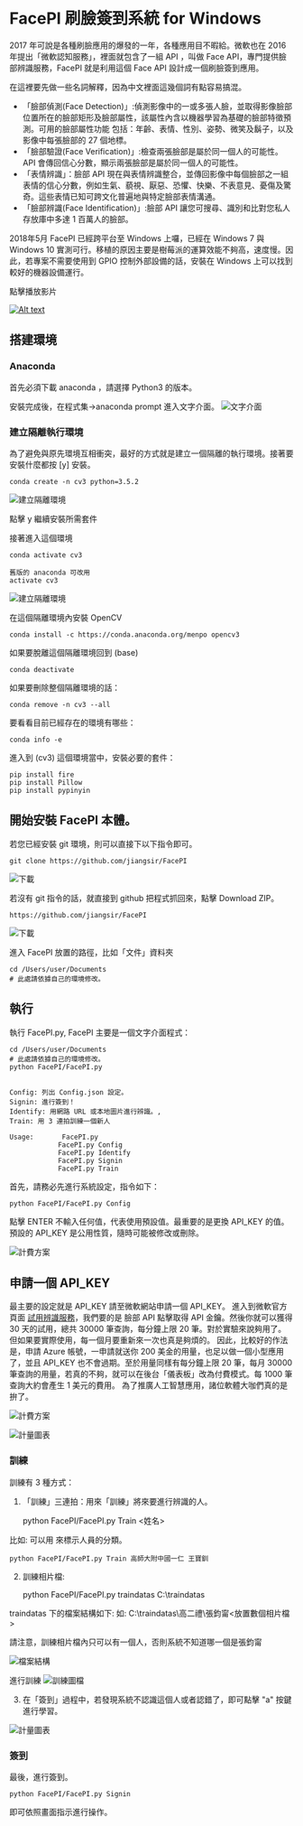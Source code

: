 FacePI 刷臉簽到系統 for Windows
====================

2017 年可說是各種刷臉應用的爆發的一年，各種應用目不暇給。微軟也在 2016 年提出「微軟認知服務」，裡面就包含了一組 API ，叫做 Face API，專門提供臉部辨識服務，FacePI 就是利用這個 Face API 設計成一個刷臉簽到應用。

在這裡要先做一些名詞解釋，因為中文裡面這幾個詞有點容易搞混。
* 「臉部偵測(Face Detection)」:偵測影像中的一或多張人臉，並取得影像臉部位置所在的臉部矩形及臉部屬性，該屬性內含以機器學習為基礎的臉部特徵預測。可用的臉部屬性功能 包括：年齡、表情、性別、姿勢、微笑及鬍子，以及影像中每張臉部的 27 個地標。
* 「臉部驗證(Face Verification)」:檢查兩張臉部是屬於同一個人的可能性。API 會傳回信心分數，顯示兩張臉部是屬於同一個人的可能性。
* 「表情辨識」：臉部 API 現在與表情辨識整合，並傳回影像中每個臉部之一組表情的信心分數，例如生氣、藐視、厭惡、恐懼、快樂、不表意見、憂傷及驚奇。這些表情已知可跨文化普遍地與特定臉部表情溝通。
* 「臉部辨識(Face Identification)」:臉部 API 讓您可搜尋、識別和比對您私人存放庫中多達 1 百萬人的臉部。

2018年5月 FacePI 已經跨平台至 Windows 上囉，已經在 Windows 7 與 Windows 10 實測可行。移植的原因主要是樹莓派的運算效能不夠高，速度慢。因此，若專案不需要使用到 GPIO 控制外部設備的話，安裝在 Windows 上可以找到較好的機器設備運行。

點擊播放影片

[![Alt text](https://i.ytimg.com/vi/ORVNkod06pU/hqdefault.jpg)](https://youtu.be/ORVNkod06pU)


## 搭建環境

### Anaconda
首先必須下載 anaconda ，請選擇 Python3 的版本。

安裝完成後，在程式集->anaconda prompt 進入文字介面。
![文字介面](data/prompt.PNG)

### 建立隔離執行環境
為了避免與原先環境互相衝突，最好的方式就是建立一個隔離的執行環境。接著要安裝什麼都按 [y] 安裝。
    
    conda create -n cv3 python=3.5.2

![建立隔離環境](data/createCV3.PNG)

點擊 y 繼續安裝所需套件

接著進入這個環境

    conda activate cv3
    
    舊版的 anaconda 可改用
    activate cv3

![建立隔離環境](data/cv3.PNG)

在這個隔離環境內安裝 OpenCV

    conda install -c https://conda.anaconda.org/menpo opencv3

如果要脫離這個隔離環境回到 (base)

    conda deactivate

如果要刪除整個隔離環境的話：

    conda remove -n cv3 --all

要看看目前已經存在的環境有哪些：

    conda info -e

進入到 (cv3) 這個環境當中，安裝必要的套件：

    pip install fire 
    pip install Pillow 
    pip install pypinyin

## 開始安裝 FacePI 本體。

若您已經安裝 git 環境，則可以直接下以下指令即可。

    git clone https://github.com/jiangsir/FacePI

![下載](data/gitclone.PNG)


若沒有 git 指令的話，就直接到 github 把程式抓回來，點擊 Download ZIP。

    https://github.com/jiangsir/FacePI

![下載](data/download.PNG)

進入 FacePI 放置的路徑，比如「文件」資料夾

    cd /Users/user/Documents
    # 此處請依據自己的環境修改。 
    


## 執行
執行 FacePI.py, FacePI 主要是一個文字介面程式：


    cd /Users/user/Documents
    # 此處請依據自己的環境修改。 
    python FacePI/FacePI.py


    Config: 列出 Config.json 設定。
    Signin: 進行簽到！
    Identify: 用網路 URL 或本地圖片進行辨識。,
    Train: 用 3 連拍訓練一個新人

    Usage:       FacePI.py 
                FacePI.py Config
                FacePI.py Identify
                FacePI.py Signin
                FacePI.py Train


首先，請務必先進行系統設定，指令如下：

    python FacePI/FacePI.py Config

點擊 ENTER 不輸入任何值，代表使用預設值。最重要的是更換 API_KEY 的值。預設的 API_KEY 是公用性質，隨時可能被修改或刪除。

![計費方案](data/config.PNG)


## 申請一個 API_KEY

最主要的設定就是 API_KEY 請至微軟網站申請一個 API_KEY。
進入到微軟官方頁面 [試用辨識服務](https://azure.microsoft.com/zh-tw/try/cognitive-services/?api=face-api)，我們要的是 臉部 API 點擊取得 API 金鑰。然後你就可以獲得 30 天的試用，總共 30000 筆查詢，每分鐘上限 20 筆。對於實驗來說夠用了。但如果要實際使用，每一個月要重新來一次也真是夠煩的。
因此，比較好的作法是，申請 Azure 帳號，一申請就送你 200 美金的用量，也足以做一個小型應用了，並且 API_KEY 也不會過期。至於用量同樣有每分鐘上限 20 筆，每月 30000 筆查詢的用量，若真的不夠，就可以在後台「儀表板」改為付費模式。每 1000 筆查詢大約會產生 1 美元的費用。
為了推廣人工智慧應用，諸位軟體大咖們真的是拚了。

![計費方案](data/F0S0.png)


![計量圖表](data/jiliang.png)

### 訓練
訓練有 3 種方式：
1. 「訓練」三連拍：用來「訓練」將來要進行辨識的人。

    python FacePI/FacePI.py Train <userData> <姓名>

比如: 可以用 <userData> 來標示人員的分類。

    python FacePI/FacePI.py Train 高師大附中國一仁 王寶釧

2. 訓練相片檔:

    python FacePI/FacePI.py traindatas C:\traindatas

traindatas 下的檔案結構如下:
如: C:\traindatas\高二禮\張鈞甯\<放置數個相片檔>

請注意，訓練相片檔內只可以有一個人，否則系統不知道哪一個是張鈞甯

![檔案結構](data/traindatas_2.PNG)

進行訓練
![訓練圖檔](data/traindatas.PNG)




3. 在「簽到」過程中，若發現系統不認識這個人或者認錯了，即可點擊 "a" 按鍵進行學習。

![計量圖表](data/addperson.PNG)


### 簽到
最後，進行簽到。

    python FacePI/FacePI.py Signin

即可依照畫面指示進行操作。
